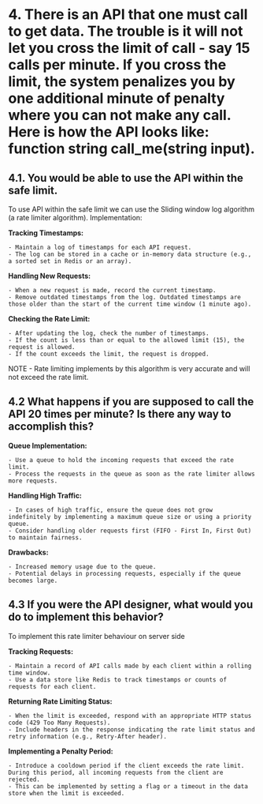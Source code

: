 # 4. There is an API that one must call to get data. The trouble is it will not let you cross the limit of call - say 15 calls per minute. If you cross the limit, the system penalizes you by one additional minute of penalty where you can not make any call. Here is how the API looks like: function string call_me(string input).
 

## 4.1. You would be able to use the API within the safe limit.

To use API within the safe limit we can use the Sliding window log algorithm (a rate limiter algorithm).
Implementation:

**Tracking Timestamps:**

    - Maintain a log of timestamps for each API request.
    - The log can be stored in a cache or in-memory data structure (e.g., a sorted set in Redis or an array).

**Handling New Requests:**

    - When a new request is made, record the current timestamp.
    - Remove outdated timestamps from the log. Outdated timestamps are those older than the start of the current time window (1 minute ago).

**Checking the Rate Limit:**

    - After updating the log, check the number of timestamps.
    - If the count is less than or equal to the allowed limit (15), the request is allowed.
    - If the count exceeds the limit, the request is dropped.

NOTE - Rate limiting implements by this algorithm is very accurate and will not exceed the rate limit.


## 4.2 What happens if you are supposed to call the API 20 times per minute? Is there any way to accomplish this?

**Queue Implementation:**

    - Use a queue to hold the incoming requests that exceed the rate limit.
    - Process the requests in the queue as soon as the rate limiter allows more requests.

**Handling High Traffic:**

    - In cases of high traffic, ensure the queue does not grow indefinitely by implementing a maximum queue size or using a priority queue.
    - Consider handling older requests first (FIFO - First In, First Out) to maintain fairness.

**Drawbacks:**

    - Increased memory usage due to the queue.
    - Potential delays in processing requests, especially if the queue becomes large.

## 4.3 If you were the API designer, what would you do to implement this behavior? 

To implement this rate limiter behaviour on server side 

**Tracking Requests:**

    - Maintain a record of API calls made by each client within a rolling time window.
    - Use a data store like Redis to track timestamps or counts of requests for each client.

**Returning Rate Limiting Status:**

    - When the limit is exceeded, respond with an appropriate HTTP status code (429 Too Many Requests).
    - Include headers in the response indicating the rate limit status and retry information (e.g., Retry-After header).

**Implementing a Penalty Period:**

    - Introduce a cooldown period if the client exceeds the rate limit. During this period, all incoming requests from the client are rejected.
    - This can be implemented by setting a flag or a timeout in the data store when the limit is exceeded.